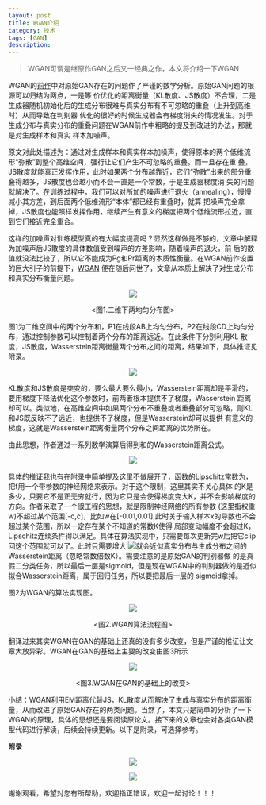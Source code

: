 ```yaml
---
layout: post
title: WGAN介绍
category: 技术
tags: [GAN]
description: 
---
```


>WGAN可谓是继原作GAN之后又一经典之作，本文将介绍一下WGAN

WGAN的[前作](https://arxiv.org/pdf/1701.04862.pdf)中对原始GAN存在的问题作了严谨的数学分析。原始GAN问题的根源可以归结为两点，一是等
价优化的距离衡量（KL散度、JS散度）不合理，二是生成器随机初始化后的生成分布很难与真实分布有不可忽略的重叠（上升到高维时）从而导致在判别器
优化的很好的时候生成器会有梯度消失的情况发生。对于生成分布与真实分布的重叠问题在WGAN前作中粗略的提及到改进的办法，那就是对生成样本和真实
样本加噪声。

原文对此处描述为：通过对生成样本和真实样本加噪声，使得原本的两个低维流形“弥散”到整个高维空间，强行让它们产生不可忽略的重叠。而一旦存在重
叠，JS散度就能真正发挥作用，此时如果两个分布越靠近，它们“弥散”出来的部分重叠得越多，JS散度也会越小而不会一直是一个常数，于是生成器梯度消
失的问题就解决了。在训练过程中，我们可以对所加的噪声进行退火（annealing），慢慢减小其方差，到后面两个低维流形“本体”都已经有重叠时，就算
把噪声完全拿掉，JS散度也能照样发挥作用，继续产生有意义的梯度把两个低维流形拉近，直到它们接近完全重合。

这样的加噪声对训练模型真的有大幅度提高吗？显然这样做是不够的，文章中解释为加噪声后JS散度的具体数值受到噪声的方差影响，随着噪声的退火，前
后的数值就没法比较了，所以它不能成为Pg和Pr距离的本质性衡量。在WGAN前作设置的巨大引子的前提下，[WGAN](https://arxiv.org/abs/1701.07875)
便在随后问世了，文章从本质上解决了对生成分布和真实分布衡量问题。

<p align="center">
    <img src="/assets/img/WGAN/IntroWGAN.png">
</p>

<p align="center">
    <图1.二维下两均匀分布图>
</p>


图1为二维空间中的两个分布和，P1在线段AB上均匀分布，P2在线段CD上均匀分布，通过控制参数可以控制着两个分布的距离远近。在此条件下分别利用KL
散度，JS散度，Wasserstein距离衡量两个分布之间的距离，结果如下，具体推证见附录。

<p align="center">
    <img src="/assets/img/WGAN/compare.png">
</p>

KL散度和JS散度是突变的，要么最大要么最小，Wasserstein距离却是平滑的，要用梯度下降法优化这个参数时，前两者根本提供不了梯度，Wasserstein
距离却可以。类似地，在高维空间中如果两个分布不重叠或者重叠部分可忽略，则KL和JS既反映不了远近，也提供不了梯度，但是Wasserstein却可以提供
有意义的梯度，这就是Wasserstein距离衡量两个分布之间距离的优势所在。

由此思想，作者通过一系列数学演算后得到和的Wasserstein距离公式。

<p align="center">
    <img src="/assets/img/WGAN/equation1.png">
</p>

具体的推证我也有在附录中简单提及这里不做展开了，函数的Lipschitz常数为，把f用一个带参数的神经网络来表示。对于这个限制，这里其实不关心具体
的K是多少，只要它不是正无穷就行，因为它只是会使得梯度变大K，并不会影响梯度的方向。作者采取了一个很工程的思想，就是限制神经网络的所有参数
(这里指权重w)不超过某个范围[-c,c]，比如w在[-0.01,0.01],此时关于输入样本x的导数也不会超过某个范围，所以一定存在某个不知道的常数K使得
局部变动幅度不会超过K，Lipschitz连续条件得以满足。具体在算法实现中，只需要每次更新完w后把它clip回这个范围就可以了。此时只需要增大
![](/assets/img/WGAN/equation2.png)就会近似真实分布与生成分布之间的Wasserstein距离（忽略常数倍数K）。需要注意的是原始GAN的判别器做
的是真假二分类任务，所以最后一层是sigmoid，但是现在WGAN中的判别器做的是近似拟合Wasserstein距离，属于回归任务，所以要把最后一层的
sigmoid拿掉。

图2为WGAN的算法实现图。

<p align="center">
    <img src="/assets/img/WGAN/WGANal.png">
</p>

<p align="center">
    <图2.WGAN算法流程图>
</p>

翻译过来其实WGAN在GAN的基础上还真的没有多少改变，但是严谨的推证让文章大放异彩。WGAN在GAN的基础上主要的改变由图3所示

<p align="center">
    <img src="/assets/img/WGAN/WGANalc.png">
</p>

<p align="center">
    <图3.WGAN在GAN的基础上的改变>
</p>

小结：WGAN利用EM距离代替JS，KL散度从而解决了生成与真实分布的距离衡量，从而改进了原始GAN存在的两类问题。当然了，本文只是简单的分析了一下
WGAN的原理，具体的思想还是要阅读原论文。接下来的文章也会对各类GAN模型代码进行解读，后续会持续更新。以下是附录，可选择参考。

**附录**

<p align="center">
    <img src="/assets/img/WGAN/WGANde1.png">
</p>

<p align="center">
    <img src="/assets/img/WGAN/WGANde2.png">
</p>

谢谢观看，希望对您有所帮助，欢迎指正错误，欢迎一起讨论！！！